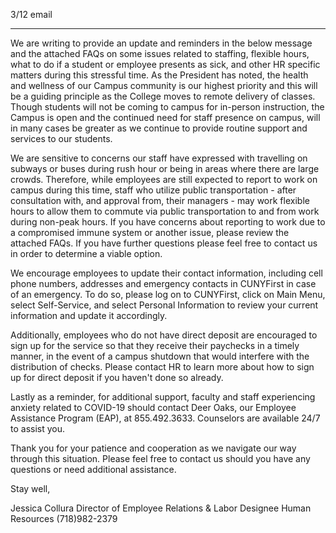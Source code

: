3/12  email

----


We are writing to provide an update and reminders in the below message and the attached FAQs on some issues related to staffing, flexible hours, what to do if a student or employee presents as sick, and other HR specific matters during this stressful time. As the President has noted, the health and wellness of our Campus community is our highest priority and this will be a guiding principle as the College moves to remote delivery of classes. Though students will not be coming to campus for in-person instruction, the Campus is open and the continued need for staff presence on campus, will in many cases be greater as we continue to provide routine support and services to our students.

We are sensitive to concerns our staff have expressed with travelling on subways or buses during rush hour or being in areas where there are large crowds.  Therefore, while employees are still expected to report to work on campus during this time, staff who utilize public transportation - after consultation with, and approval from, their managers - may work flexible hours to allow them to commute via public transportation to and from work during non-peak hours.  If  you have concerns about reporting to work due to a compromised immune system or another issue, please review the attached FAQs. If you have further questions please feel free to contact us in order to determine a viable option.

We encourage employees to update their contact information, including cell phone numbers, addresses and emergency contacts in CUNYFirst in case of an emergency.  To do so, please log on to CUNYFirst, click on Main Menu, select Self-Service, and select Personal Information to review your current information and update it accordingly.

Additionally, employees who do not have direct deposit are encouraged to sign up for the service so that they receive their paychecks in a timely manner, in the event of a campus shutdown that would interfere with the distribution of checks. Please contact HR to learn more about how to sign up for direct deposit if you haven't done so already.

Lastly as a reminder, for additional support, faculty and staff experiencing anxiety related to COVID-19 should contact Deer Oaks, our Employee Assistance Program (EAP), at 855.492.3633.  Counselors are available 24/7 to assist you.

Thank you for your patience and cooperation as we navigate our way through this situation.  Please feel free to contact us should you have any questions or need additional assistance.


Stay well,


Jessica Collura
Director of Employee Relations & Labor Designee
Human Resources
(718)982-2379
